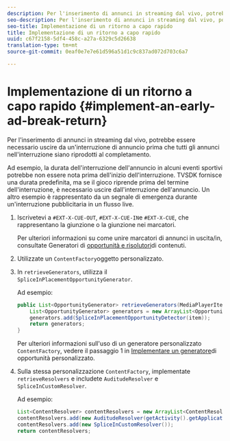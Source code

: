 ```yaml
---
description: Per l'inserimento di annunci in streaming dal vivo, potrebbe essere necessario uscire da un'interruzione di annuncio prima che tutti gli annunci nell'interruzione siano riprodotti al completamento.
seo-description: Per l'inserimento di annunci in streaming dal vivo, potrebbe essere necessario uscire da un'interruzione di annuncio prima che tutti gli annunci nell'interruzione siano riprodotti al completamento.
seo-title: Implementazione di un ritorno a capo rapido
title: Implementazione di un ritorno a capo rapido
uuid: c67f2158-5df4-458c-a27a-6329c5d26638
translation-type: tm+mt
source-git-commit: 0eaf0e7e7e61d596a51d1c9c837ad072d703c6a7

---
```



# Implementazione di un ritorno a capo rapido {#implement-an-early-ad-break-return}

Per l&#39;inserimento di annunci in streaming dal vivo, potrebbe essere necessario uscire da un&#39;interruzione di annuncio prima che tutti gli annunci nell&#39;interruzione siano riprodotti al completamento.

Ad esempio, la durata dell&#39;interruzione dell&#39;annuncio in alcuni eventi sportivi potrebbe non essere nota prima dell&#39;inizio dell&#39;interruzione. TVSDK fornisce una durata predefinita, ma se il gioco riprende prima del termine dell&#39;interruzione, è necessario uscire dall&#39;interruzione dell&#39;annuncio. Un altro esempio è rappresentato da un segnale di emergenza durante un&#39;interruzione pubblicitaria in un flusso live.

1. Iscrivetevi a `#EXT-X-CUE-OUT`, `#EXT-X-CUE-IN`e `#EXT-X-CUE`, che rappresentano la giunzione o la giunzione nei marcatori.

   Per ulteriori informazioni su come unire marcatori di annunci in uscita/in, consultate Generatori di [opportunità e risolutori](../../ad-insertion/content-resolver/c-psdk-android-2.7-content-resolver-about.md)di contenuti.

1. Utilizzate un `ContentFactory`oggetto personalizzato.
1. In `retrieveGenerators`, utilizza il `SpliceInPlacementOpportunityGenerator`.

   Ad esempio:

   ```java
   public List<OpportunityGenerator> retrieveGenerators(MediaPlayerItem item) { 
       List<OpportunityGenerator> generators = new ArrayList<OpportunityGenerator>(); 
       generators.add(SpliceInPlacementOpportunityDetector(item)); 
       return generators; 
   }
   ```

   Per ulteriori informazioni sull&#39;uso di un generatore personalizzato `ContentFactory`, vedere il passaggio 1 in [Implementare un generatore](../../ad-insertion/content-resolver/t-psdk-android-2.7-opp-detector-impl-android.md)di opportunità personalizzato.

1. Sulla stessa personalizzazione `ContentFactory`, implementate `retrieveResolvers` e includete `AuditudeResolver` e `SpliceInCustomResolver`.

   Ad esempio:

   ```java
   List<ContentResolver> contentResolvers = new ArrayList<ContentResolver>(); 
   contentResolvers.add(new AuditudeResolver(getActivity().getApplicationContext())); 
   contentResolvers.add(new SpliceInCustomResolver()); 
   return contentResolvers;
   ```

